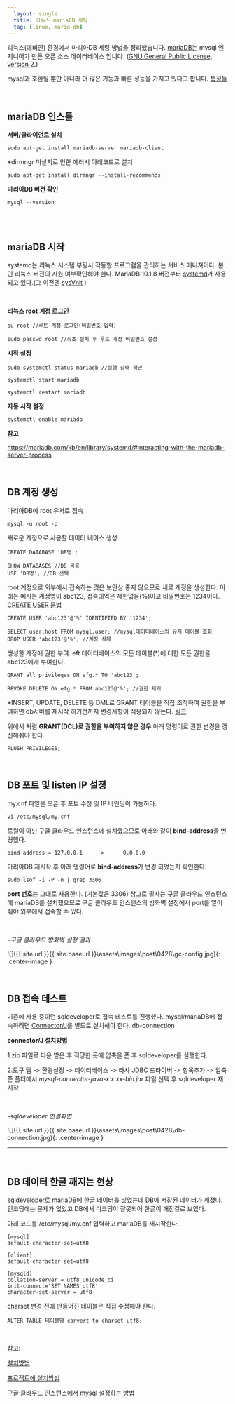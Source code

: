 ```yaml
---
  layout: single
  title: 리눅스 mariaDB 세팅
  tag: [linux, maria-db]
---
```


리눅스(데비안) 환경에서 마리아DB 세팅 방법을 정리했습니다. [mariaDB](https://mariadb.com/kb/ko/mariadb-korean-mariadb/)는 mysql 엔지니어가 만든 오픈 소스 데이터베이스 입니다. ([GNU General Public License, version 2](https://www.olis.or.kr/license/Detailselect.do?lId=1004&mapCode=010004).)

mysql과 호환될 뿐만 아니라 더 많은 기능과 빠른 성능을 가지고 있다고 합니다. [특징들](https://mariadb.com/kb/en/library/mariadb-vs-mysql-features/)



<br>

## mariaDB 인스톨

**서버/클라이언트 설치**

```
sudo apt-get install mariadb-server mariadb-client
```

※dirmngr 미설치로 인한 에러시 아래코드로 설치

```
sudo apt-get install dirmngr --install-recommends
```

**마리아DB 버전 확인**

```
mysql --version
```

<br>

<br>

## mariaDB 시작

systemd는 리눅스 시스템 부팅시 작동할 프로그램을 관리하는 서비스 매니져이다. 본인 리눅스 버전의 지원 여부확인해야 한다. MariaDB 10.1.8 버전부터 [systemd]()가 사용되고 있다.(그 이전엔 [sysVnit](https://mariadb.com/kb/en/library/sysvinit/) )

<br>

**리눅스 root 계정 로그인**

```
su root //루트 계정 로그인(비밀번호 입력)

sudo passwd root //최초 설치 후 루트 계정 비밀번호 설정
```

**시작 설정**

```
sudo systemctl status mariadb //실행 상태 확인

systemctl start mariadb

systemctl restart mariadb
```

**자동 시작 설정**

```
systemctl enable mariadb
```

**참고**

https://mariadb.com/kb/en/library/systemd/#interacting-with-the-mariadb-server-process

<br>

## DB 계정 생성

마리아DB에 root 유저로 접속

```
mysql -u root -p
```

새로운 계정으로 사용할 데이터 베이스 생성

```
CREATE DATABASE 'DB명';

SHOW DATABASES //DB 목록
USE 'DB명'; //DB 선택
```

root 계정으로 외부에서 접속하는 것은 보안상 좋지 않으므로 새로 계정을 생성한다. 아래는 예시는 계정명이 abc123, 접속대역은 제한없음(%)이고 비밀번호는 1234이다. [CREATE USER 문법](https://mariadb.com/kb/en/library/create-user/)

```
CREATE USER 'abc123'@'%' IDENTIFIED BY '1234';

SELECT user,host FROM mysql.user; //mysql데이터베이스의 유저 테이블 조회
DROP USER 'abc123'@'%'; //계정 삭제
```

생성한 계정에 권한 부여.  eft 데이터베이스의 모든 테이블(*)에 대한 모든 권한을 abc123에게 부여한다.

```
GRANT all privileges ON efg.* TO 'abc123';

REVOKE DELETE ON efg.* FROM abc123@'%'; //권한 제거
```

※INSERT, UPDATE, DELETE 등 DML로 GRANT 테이블을 직접 조작하여 권한을 부여하면 db서버를 재시작 하기전까지 변경사항이 적용되지 않는다. [링크](https://dev.mysql.com/doc/refman/5.7/en/privilege-changes.html) 

위에서 처럼 **GRANT(DCL)로 권한을 부여하지 않은 경우** 아래 명령어로 권한 변경을 갱신해줘야 한다.

```
FLUSH PRIVILEGES;
```



<br>

## DB 포트 및 listen IP 설정

my.cnf 파일을 오픈 후 포트 수정 및 IP 바인딩이 가능하다.

```
vi /etc/mysql/my.cnf
```

로컬이 아닌 구글 클라우드 인스턴스에 설치했으므로 아래와 같이 **bind-address**을 변경했다.

```
bind-address = 127.0.0.1     ->      0.0.0.0
```

마리아DB 재시작 후 아래 명령어로 **bind-address**가 변경 되었는지 확인한다.

```
sudo lsof -i -P -n | grep 3306
```

**port 번호**는 그대로 사용한다. (기본값은 3306) 참고로 필자는 구글 클라우드 인스턴스에 mariaDB를 설치했으므로 구글 클라우드 인스턴스의 방화벽 설정에서 port를 열어줘야 외부에서 접속할 수 있다.



<br>

*-구글 클라우드 방화벽 설정 결과*

![]({{ site.url }}{{ site.baseurl }}\assets\images\post\0428\gc-config.jpg){: .center-image }

<br>

## DB 접속 테스트

기존에 사용 중이던 sqldeveloper로 접속 테스트를 진행했다.  mysql/mariaDB에 접속하려면 [Connector/J](Connector/J)를 별도로 설치해야 한다. db-connection

**connector/J 설치방법**

 1.zip 파일로 다운 받은 후 적당한 곳에 압축을 푼 후 sqldeveloper를 실행한다.

 2.도구 탭 -> 환경설정 -> 데이터베이스 -> 타사 JDBC 드라이버 -> 항목추가 -> 압축 푼 폴더에서 *mysql-connector-java-x.x.xx-bin.jar* 파일 선택 후 sqldeveloper 재시작

<br>

*-sqldeveloper 연결화면*

![]({{ site.url }}{{ site.baseurl }}\assets\images\post\0428\db-connection.jpg){: .center-image }

------

<br>

## DB 데이터 한글  깨지는 현상

sqldeveloper로 mariaDB에 한글 데이터를 넣었는데 DB에 저장된 데이터가 깨졌다. 인코딩에는 문제가 없었고 DB에서 디코딩이 잘못되어 한글이 깨진걸로 보였다.

아래 코드를 /etc/mysql/my.cnf 입력하고 mariaDB를 재시작한다.

```
[mysql]
default-character-set=utf8

[client]
default-character-set=utf8

[mysqld]
collation-server = utf8_unicode_ci
init-connect='SET NAMES utf8'
character-set-server = utf8
```

charset 변경 전에 만들어진 테이블은 직접 수정해야 한다.

```
ALTER TABLE 테이블명 convert to charset utf8;
```

<br>

참고:

[설치방법](https://alvinbunk.wordpress.com/2017/06/29/using-oracle-sql-developer-to-connect-to-mysqlmariadb-databases/)

[프로젝트에 설치방법](https://m.blog.naver.com/CommentList.nhn?blogId=50after&logNo=220912861796)

[구글 클라우드 인스턴스에서 mysql 설정하는 방법](https://cloud.google.com/solutions/setup-mysql?hl=ko)
